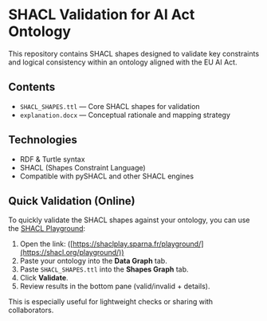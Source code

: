 # SHACL Validation for AI Act Ontology

This repository contains SHACL shapes designed to validate key constraints and logical consistency within an ontology aligned with the EU AI Act.

## Contents

- `SHACL_SHAPES.ttl` — Core SHACL shapes for validation
- `explanation.docx` — Conceptual rationale and mapping strategy

## Technologies

- RDF & Turtle syntax
- SHACL (Shapes Constraint Language)
- Compatible with pySHACL and other SHACL engines



## Quick Validation (Online)

To quickly validate the SHACL shapes against your ontology, you can use the [SHACL Playground]([https://shaclplay.sparna.fr/playground/](https://shacl.org/playground/)):

1. Open the link: ([https://shaclplay.sparna.fr/playground/](https://shacl.org/playground/))
2. Paste your ontology into the **Data Graph** tab.
3. Paste `SHACL_SHAPES.ttl` into the **Shapes Graph** tab.
4. Click **Validate**.
5. Review results in the bottom pane (valid/invalid + details).

This is especially useful for lightweight checks or sharing with collaborators.

